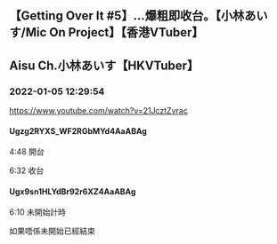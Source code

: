 ## 【Getting Over It #5】...爆粗即收台。【小林あいす/Mic On Project】【香港VTuber】
## Aisu Ch.小林あいす【HKVTuber】
### 2022-01-05 12:29:54
https://www.youtube.com/watch?v=21JcztZvrac
#### Ugzg2RYXS_WF2RGbMYd4AaABAg
4:48 開台

6:32 收台

#### Ugx9sn1HLYdBr92r6XZ4AaABAg
6:10 未開始計時

如果唔係未開始已經結束


